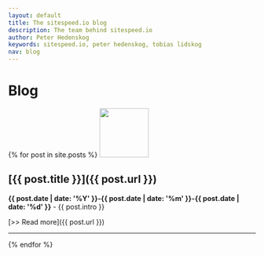 ```yaml
---
layout: default
title: The sitespeed.io blog
description: The team behind sitespeed.io
author: Peter Hedenskog
keywords: sitespeed.io, peter hedenskog, tobias lidskog
nav: blog
---
```


# Blog

{% for post in site.posts %}
  <img src="{{ post.authorimage }}" class="photo pull-left" width="100" height="100">

## [{{ post.title }}]({{ post.url }})

**{{ post.date | date: '%Y' }}-{{ post.date | date: '%m' }}-{{ post.date | date: '%d' }}** -
  {{ post.intro }}

  [>> Read more]({{ post.url }})

  * * *

{% endfor %}

